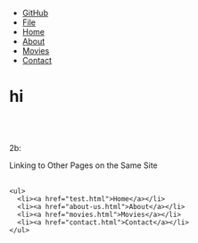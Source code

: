 
<html>
<head>
  <title>Linking to Other Pages on the Same Site</title>
</head>
<body>
  <p><ul>
      <li><a href = "https://github.com/kimmynav1030/KimmyNavDeploy/blob/main/MYWEBSITE.HTML" >GitHub </a>
      <li><a href = "index.html">File</a></li>    
      <li><a href="http://kimberlynavarro/%3Chtml%3E.html">Home</a></li>
      <li><a href="about-us.html">About</a></li>
      <li><a href="movies.html">Movies</a></li>
      <li><a href="contact.html">Contact</a></li>
    </ul>
  
<h1> hi </h1><br></br>
</body>

2b:
    
Linking to Other Pages on the Same Site <br></br>  

    <ul>
      <li><a href="test.html">Home</a></li>
      <li><a href="about-us.html">About</a></li>
      <li><a href="movies.html">Movies</a></li>
      <li><a href="contact.html">Contact</a></li>
    </ul>
  </p>
</body>

</html>
